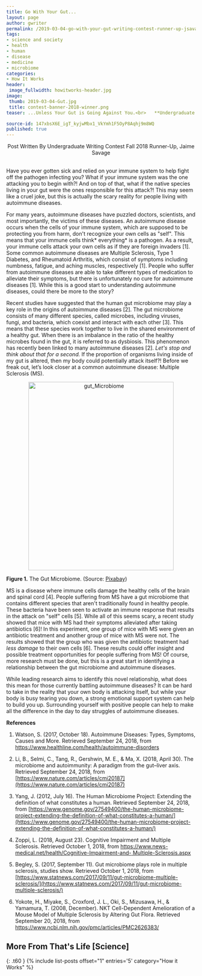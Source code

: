 ```yaml
---
title: Go With Your Gut...
layout: page
author: gwriter
permalink: /2019-03-04-go-with-your-gut-writing-contest-runner-up-jsavage/
tags:
- science and society
- health
- human
- disease
- medicine
- microbiome
categories:
- How It Works
header:
 image_fullwidth: howitworks-header.jpg
image:
 thumb: 2019-03-04-Gut.jpg
 title: contest-banner-2018-winner.png
teaser: ...Unless Your Gut is Going Against You.<br>   **Undergraduate Writing Contest Fall 2018 RUNNER-UP**

source-id: 147xbsX6E_igT_kyjwMbx1_VkYmh1F5OyP8Aqhj9m8WQ
published: true
---
```

<center> Post Written By Undergraduate Writing Contest Fall 2018 Runner-Up, Jaime Savage</center><br>

Have you ever gotten sick and relied on your immune system to help fight off the pathogen infecting you? What if your immune system was the one attacking you to begin with?! And on top of that, what if the native species living in your gut were the ones responsible for this attack?! This may seem like a cruel joke, but this is actually the scary reality for people living with autoimmune diseases. 


For many years, autoimmune diseases have puzzled doctors, scientists, and most importantly, the victims of these diseases. An autoimmune disease occurs when the cells of your immune system, which are supposed to be protecting you from harm, don't recognize your own cells as "self". This means that your immune cells think* everything* is a pathogen. As a result, your immune cells attack your own cells as if they are foreign invaders [1]. Some common autoimmune diseases are Multiple Sclerosis, Type 1 Diabetes, and Rheumatoid Arthritis, which consist of symptoms including numbness, fatigue, and aching muscles, respectively [1]. People who suffer from autoimmune diseases are able to take different types of medication to alleviate their symptoms, but there is unfortunately no cure for autoimmune diseases [1]. While this is a good start to understanding autoimmune diseases, could there be more to the story? 


Recent studies have suggested that the human gut microbiome may play a key role in the origins of autoimmune diseases [2]. The gut microbiome consists of many different species, called microbes, including viruses, fungi, and bacteria, which coexist and interact with each other [3]. This means that these species work together to live in the shared environment of a healthy gut. When there is an imbalance in the ratio of the healthy microbes found in the gut, it is referred to as dysbiosis. This phenomenon has recently been linked to many autoimmune 
diseases [2]. *Let's stop and think about that for a second.* If the proportion of organisms living inside of my gut is altered, then my body could potentially attack itself?! Before we freak out, let’s look closer at a common autoimmune disease: Multiple Sclerosis (MS). 

<center><a data-flickr-embed="true"  href="https://www.flickr.com/photos/139839751@N06/32010198317/in/dateposted-friend/" title="gut_Microbiome"><img src="https://farm8.staticflickr.com/7811/32010198317_5ae8ed04a3.jpg" width="386" height="500" alt="gut_Microbiome"></a><script async src="//embedr.flickr.com/assets/client-code.js" charset="utf-8"></script></center>

**Figure 1.** The Gut Microbiome. (Source: [Pixabay](https://pixabay.com/en/anatomy-bacteria-bacterium-bowels-160524/))

MS is a disease where immune cells damage the healthy cells of the brain and spinal cord [4]. People suffering from MS have a gut microbiome that contains different species that aren't traditionally found in healthy people. These bacteria have been seen to activate an immune response that results in the attack on "self" cells [5]. While all of this seems scary, a recent study showed that mice with MS had their symptoms alleviated after taking antibiotics [6]! In this experiment, one group of mice with MS were given an antibiotic treatment and another group of mice with MS were not. The results showed that the group who was given the antibiotic treatment had *less damage* to their own cells [6]. These results could offer insight and possible treatment opportunities for people suffering from MS! Of course, more research must be done, but this is a great start in identifying a relationship between the gut microbiome and autoimmune diseases.

While leading research aims to identify this novel relationship, what does this mean for those currently battling autoimmune diseases? It can be hard to take in the reality that your own body is attacking itself, but while your body is busy tearing you down, a strong emotional support system can help to build you up. Surrounding yourself with positive people can help to make all the difference in the day to day struggles of autoimmune diseases.

**References**

1. Watson, S. (2017, October 18). Autoimmune Diseases: Types, Symptoms, Causes and 
More. Retrieved September 24, 2018, from 
[https://www.healthline.com/health/autoimmune-disorders ](https://www.healthline.com/health/autoimmune-disorders)

2. Li, B., Selmi, C., Tang, R., Gershwin, M. E., & Ma, X. (2018, April 30). The microbiome 
and autoimmunity: A paradigm from the gut–liver axis. Retrieved September 24, 2018, 
from [https://www.nature.com/articles/cmi20187](https://www.nature.com/articles/cmi20187)

3. Yang, J. (2012, July 16). The Human Microbiome Project: Extending the definition of 
what constitutes a human. Retrieved September 24, 2018, from 
[https://www.genome.gov/27549400/the-human-microbiome-project-extending-the-definition-of-what-constitutes-a-human/](https://www.genome.gov/27549400/the-human-microbiome-project-extending-the-definition-of-what-constitutes-a-human/)

4. Zoppi, L. (2018, August 23). Cognitive Impairment and Multiple Sclerosis. Retrieved 
October 1, 2018, from [https://www.news-medical.net/health/Cognitive-Impairment-and- 
Multiple-Sclerosis.aspx](https://www.news-medical.net/health/Cognitive-Impairment-and-)

5. Begley, S. (2017, September 11). Gut microbiome plays role in multiple sclerosis, studies show. Retrieved October 1, 2018, from [https://www.statnews.com/2017/09/11/gut-microbiome-multiple-sclerosis/](https://www.statnews.com/2017/09/11/gut-microbiome-multiple-sclerosis/)

6. Yokote, H., Miyake, S., Croxford, J. L., Oki, S., Mizusawa, H., & Yamamura, T. (2008, 
December). NKT Cell-Dependent Amelioration of a Mouse Model of Multiple Sclerosis 
by Altering Gut Flora. Retrieved September 20, 2018, from [https://www.ncbi.nlm.nih.gov/pmc/articles/PMC2626383/ ](https://www.ncbi.nlm.nih.gov/pmc/articles/PMC2626383/)


## More From That's Life [Science]
{: .t60 }
{% include list-posts offset="1" entries='5' category="How it Works" %}
